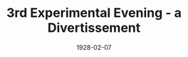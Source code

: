 ---
title: 3rd Experimental Evening - a Divertissement
date: 1928-02-07
closing_date:
layout: productions
playbill:
Theatre: Theatre Jacksonville
cast:
- Ensemble:
  - Dore' Beauchamp-Nobbs
  - Tom K. Scauff, Jr.
understudies:
orchestra:
---